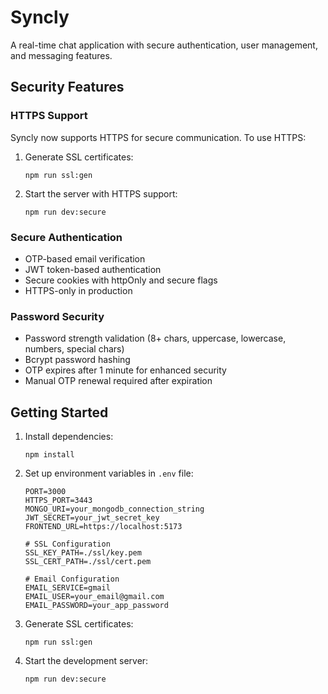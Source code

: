 # Syncly

A real-time chat application with secure authentication, user management, and messaging features.

## Security Features

### HTTPS Support
Syncly now supports HTTPS for secure communication. To use HTTPS:

1. Generate SSL certificates:
   ```
   npm run ssl:gen
   ```

2. Start the server with HTTPS support:
   ```
   npm run dev:secure
   ```

### Secure Authentication
- OTP-based email verification
- JWT token-based authentication
- Secure cookies with httpOnly and secure flags
- HTTPS-only in production

### Password Security
- Password strength validation (8+ chars, uppercase, lowercase, numbers, special chars)
- Bcrypt password hashing
- OTP expires after 1 minute for enhanced security
- Manual OTP renewal required after expiration

## Getting Started

1. Install dependencies:
   ```
   npm install
   ```

2. Set up environment variables in `.env` file:
   ```
   PORT=3000
   HTTPS_PORT=3443
   MONGO_URI=your_mongodb_connection_string
   JWT_SECRET=your_jwt_secret_key
   FRONTEND_URL=https://localhost:5173
   
   # SSL Configuration
   SSL_KEY_PATH=./ssl/key.pem
   SSL_CERT_PATH=./ssl/cert.pem
   
   # Email Configuration
   EMAIL_SERVICE=gmail
   EMAIL_USER=your_email@gmail.com
   EMAIL_PASSWORD=your_app_password
   ```

3. Generate SSL certificates:
   ```
   npm run ssl:gen
   ```

4. Start the development server:
   ```
   npm run dev:secure
   ```